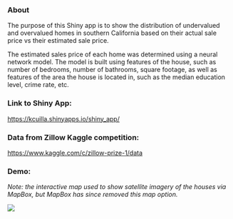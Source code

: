 ### About

The purpose of this Shiny app is to show the distribution of undervalued and overvalued homes in southern California based on their actual sale price vs their estimated sale price. 

The estimated sales price of each home was determined using a neural network model. The model is built using features of the house, such as number of bedrooms, number of bathrooms, square footage, as well as features of the area the house is located in, such as the median education level, crime rate, etc.

### Link to Shiny App:
https://kcuilla.shinyapps.io/shiny_app/

### Data from Zillow Kaggle competition:
https://www.kaggle.com/c/zillow-prize-1/data

### Demo: <br>
<i>Note: the interactive map used to show satellite imagery of the houses via MapBox, but MapBox has since removed this map option.</i>

<img src="https://github.com/kcuilla/Shiny_home_valuation_model/blob/master/home_valuation_demo.gif" algin="center"/>
